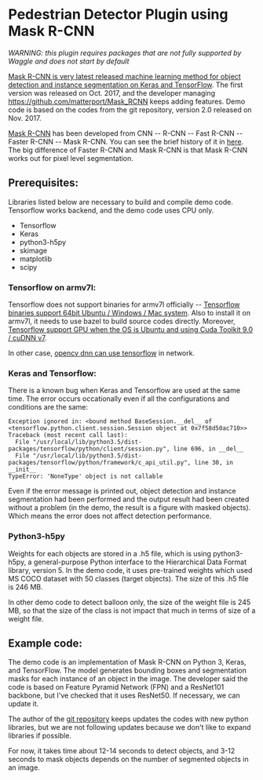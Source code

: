 <!--
waggle_topic=Waggle/Node/Plugins
-->

# Pedestrian Detector Plugin using Mask R-CNN

_WARNING: this plugin requires packages that are not fully supported by Waggle and does not start by default_

[Mask R-CNN is very latest released machine learning method for object detection and instance segmentation on Keras and TensorFlow](https://github.com/matterport/Mask_RCNN). The first version was released on Oct. 2017, and the developer managing https://github.com/matterport/Mask_RCNN keeps adding features. Demo code is based on the codes from the git repository, version 2.0 released on Nov. 2017.

[Mask R-CNN](https://research.fb.com/wp-content/uploads/2017/08/maskrcnn.pdf) has been developed from CNN -- R-CNN -- Fast R-CNN -- Faster R-CNN -- Mask R-CNN. You can see the brief history of it in [here](https://blog.athelas.com/a-brief-history-of-cnns-in-image-segmentation-from-r-cnn-to-mask-r-cnn-34ea83205de4). The big difference of Faster R-CNN and Mask R-CNN is that Mask R-CNN works out for pixel level segmentation.

## Prerequisites:

Libraries listed below are necessary to build and compile demo code. Tensorflow works backend, and the demo code uses CPU only.

- Tensorflow 
- Keras
- python3-h5py
- skimage
- matplotlib
- scipy

### Tensorflow on armv7l:

Tensorflow does not support binaries for armv7l officially -- [Tensorflow binaries support 64bit Ubuntu / Windows / Mac system](https://www.tensorflow.org/install/install_linux). Also to install it on armv7l, it needs to use bazel to build source codes directly. Moreover, [Tensorflow support GPU when the OS is Ubuntu and using Cuda Toolkit 9.0 / cuDNN v7](https://www.tensorflow.org/install/install_linux).

In other case, [opencv dnn can use tensorflow](https://github.com/opencv/opencv/wiki/TensorFlow-Object-Detection-API) in network.

### Keras and Tensorflow:

There is a known bug when Keras and Tensorflow are used at the same time. The error occurs occationally even if all the configurations and conditions are the same:
```
Exception ignored in: <bound method BaseSession.__del__ of <tensorflow.python.client.session.Session object at 0x7f58d50ac710>>
Traceback (most recent call last):
  File "/usr/local/lib/python3.5/dist-packages/tensorflow/python/client/session.py", line 696, in __del__
  File "/usr/local/lib/python3.5/dist-packages/tensorflow/python/framework/c_api_util.py", line 30, in __init__
TypeError: 'NoneType' object is not callable
```

Even if the error message is printed out, object detection and instance segmentation had been performed and the output result had been created without a problem (in the demo, the result is a figure with masked objects). Which means the error does not affect detection performance.

### Python3-h5py

Weights for each objects are stored in a .h5 file, which is using python3-h5py, a general-purpose Python interface to the Hierarchical Data Format library, version 5. In the demo code, it uses pre-trained weights which used MS COCO dataset with 50 classes (target objects). The size of this .h5 file is 246 MB.

In other demo code to detect balloon only, the size of the weight file is 245 MB, so that the size of the class is not impact that much in terms of size of a weight file.


## Example code:

The demo code is an implementation of Mask R-CNN on Python 3, Keras, and TensorFlow. The model generates bounding boxes and segmentation masks for each instance of an object in the image. The developer said the code is based on Feature Pyramid Network (FPN) and a ResNet101 backbone, but I've checked that it uses ResNet50. If necessary, we can update it.

The author of the [git repository](https://github.com/matterport/Mask_RCNN) keeps updates the codes with new python libraries, but we are not following updates because we don't like to expand libraries if possible.

For now, it takes time about 12-14 seconds to detect objects, and 3-12 seconds to mask objects depends on the number of segmented objects in an image.


